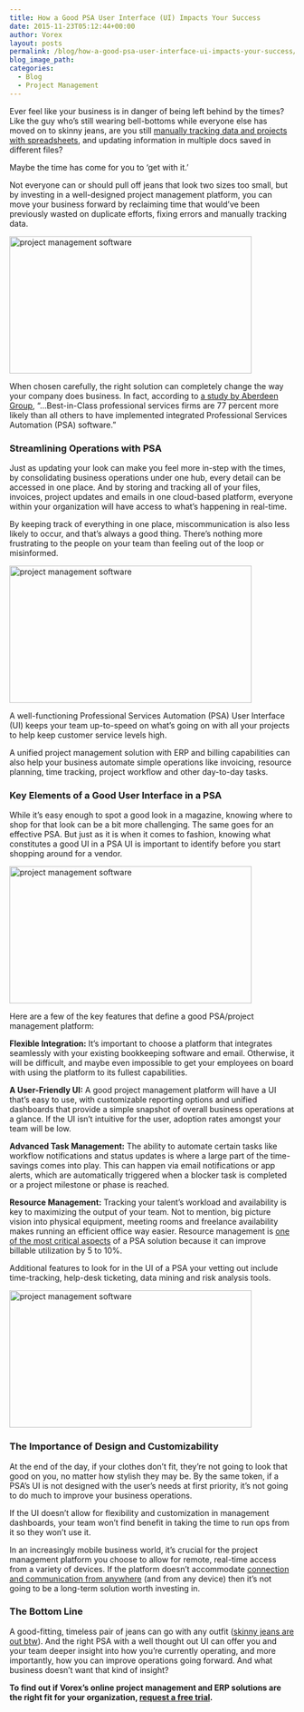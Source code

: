 ```yaml
---
title: How a Good PSA User Interface (UI) Impacts Your Success
date: 2015-11-23T05:12:44+00:00
author: Vorex
layout: posts
permalink: /blog/how-a-good-psa-user-interface-ui-impacts-your-success/
blog_image_path:
categories:
  - Blog
  - Project Management
---
```

Ever feel like your business is in danger of being left behind by the times? Like the guy who&#8217;s still wearing bell-bottoms while everyone else has moved on to skinny jeans, are you still [manually tracking data and projects with spreadsheets](http://www.vorex.com/step-away-from-the-spreadsheets-how-diy-business-tracking-is-a-business-fail/), and updating information in multiple docs saved in different files?

Maybe the time has come for you to &#8216;get with it.&#8217;

<!--more-->

Not everyone can or should pull off jeans that look two sizes too small, but by investing in a well-designed project management platform, you can move your business forward by reclaiming time that would&#8217;ve been previously wasted on duplicate efforts, fixing errors and manually tracking data.

<img class="aligncenter" src="https://media.giphy.com/media/OA2OCgZMinUqI/giphy.gif" alt="project management software" width="428" height="242" />

When chosen carefully, the right solution can completely change the way your company does business. In fact, according to [a study by Aberdeen Group](http://aberdeen.com/research/8396/ra-professional-services-automation/content.aspx#sthash.0ap9boZ4.dpuf), &#8220;&#8230;Best-in-Class professional services firms are 77 percent more likely than all others to have implemented integrated Professional Services Automation (PSA) software.&#8221;

### Streamlining Operations with PSA

Just as updating your look can make you feel more in-step with the times, by consolidating business operations under one hub, every detail can be accessed in one place. And by storing and tracking all of your files, invoices, project updates and emails in one cloud-based platform, everyone within your organization will have access to what&#8217;s happening in real-time.

By keeping track of everything in one place, miscommunication is also less likely to occur, and that&#8217;s always a good thing. There&#8217;s nothing more frustrating to the people on your team than feeling out of the loop or misinformed.

<img class="aligncenter" src="https://media.giphy.com/media/glmRyiSI3v5E4/giphy.gif" alt="project management software" width="428" height="242" />

A well-functioning Professional Services Automation (PSA) User Interface (UI) keeps your team up-to-speed on what&#8217;s going on with all your projects to help keep customer service levels high.

A unified project management solution with ERP and billing capabilities can also help your business automate simple operations like invoicing, resource planning, time tracking, project workflow and other day-to-day tasks.

### Key Elements of a Good User Interface in a PSA

While it&#8217;s easy enough to spot a good look in a magazine, knowing where to shop for that look can be a bit more challenging. The same goes for an effective PSA. But just as it is when it comes to fashion, knowing what constitutes a good UI in a PSA UI is important to identify before you start shopping around for a vendor.

<img class="aligncenter" src="https://media.giphy.com/media/6pqE6cOI66xu8/giphy.gif" alt="project management software" width="428" height="242" />

Here are a few of the key features that define a good PSA/project management platform:

**Flexible Integration:** It&#8217;s important to choose a platform that integrates seamlessly with your existing bookkeeping software and email. Otherwise, it will be difficult, and maybe even impossible to get your employees on board with using the platform to its fullest capabilities.

**A User-Friendly UI:** A good project management platform will have a UI that&#8217;s easy to use, with customizable reporting options and unified dashboards that provide a simple snapshot of overall business operations at a glance. If the UI isn&#8217;t intuitive for the user, adoption rates amongst your team will be low.

**Advanced Task Management:** The ability to automate certain tasks like workflow notifications and status updates is where a large part of the time-savings comes into play. This can happen via email notifications or app alerts, which are automatically triggered when a blocker task is completed or a project milestone or phase is reached.

**Resource Management:** Tracking your talent&#8217;s workload and availability is key to maximizing the output of your team. Not to mention, big picture vision into physical equipment, meeting rooms and freelance availability makes running an efficient office way easier. Resource management is [one of the most critical aspects](http://spiresearch.com/downloads/whitepapers/evaluating-psa-white-paper.pdf) of a PSA solution because it can improve billable utilization by 5 to 10%.

Additional features to look for in the UI of a PSA your vetting out include time-tracking, help-desk ticketing, data mining and risk analysis tools.

<img class="aligncenter" src="https://media.giphy.com/media/4fhJDPnkfEcmc/giphy.gif" alt="project management software" width="428" height="242" />

### The Importance of Design and Customizability

At the end of the day, if your clothes don&#8217;t fit, they&#8217;re not going to look that good on you, no matter how stylish they may be. By the same token, if a PSA&#8217;s UI is not designed with the user&#8217;s needs at first priority, it&#8217;s not going to do much to improve your business operations.

If the UI doesn&#8217;t allow for flexibility and customization in management dashboards, your team won&#8217;t find benefit in taking the time to run ops from it so they won&#8217;t use it.

In an increasingly mobile business world, it&#8217;s crucial for the project management platform you choose to allow for remote, real-time access from a variety of devices. If the platform doesn&#8217;t accommodate [connection and communication from anywhere](http://spiresearch.com/downloads/whitepapers/evaluating-psa-white-paper.pdf) (and from any device) then it&#8217;s not going to be a long-term solution worth investing in.

### The Bottom Line

A good-fitting, timeless pair of jeans can go with any outfit (<a href="http://mashable.com/2015/10/28/skinny-jeans-dead/" target="_blank">skinny jeans are out btw</a>). And the right PSA with a well thought out UI can offer you and your team deeper insight into how you&#8217;re currently operating, and more importantly, how you can improve operations going forward. And what business doesn&#8217;t want that kind of insight?

**To find out if Vorex&#8217;s online project management and ERP solutions are the right fit for your organization, [request a free trial](http://www.vorex.com/free-trial/).**
